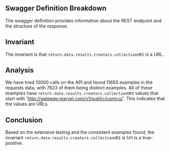 ## Swagger Definition Breakdown
The swagger definition provides information about the REST endpoint and the structure of the response.

## Invariant
The invariant is that `return.data.results.creators.collectionURI` is a URL.

## Analysis
We have tried 10000 calls on the API and found 11650 examples in the requests data, with 7623 of them being distinct examples. All of these examples have `return.data.results.creators.collectionURI` values that start with 'http://gateway.marvel.com/v1/public/comics/'. This indicates that the values are URLs.

## Conclusion
Based on the extensive testing and the consistent examples found, the invariant `return.data.results.creators.collectionURI` is Url is a true-positive.

